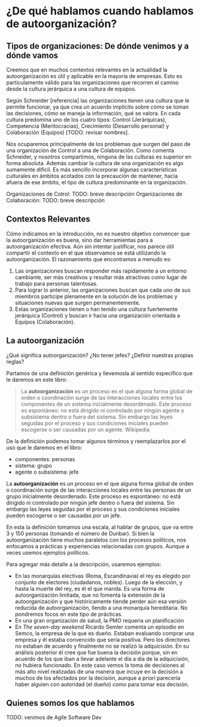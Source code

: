 
# ¿De qué hablamos cuando hablamos de autoorganización?

## Tipos de organizaciones: De dónde venimos y a dónde vamos
Creemos que en muchos contextos relevantes en la actualidad la autoorganización es útil y aplicable en la mayoría de empresas. Esto es particulamente válido para las organizaciones que recorren el camino desde la cultura jerárquica a una cultura de equipos.

Según Schneider [referencia] las organizaciones tienen una cultura que le permite funcionar, ya que crea un acuerdo implícito sobre cómo se toman las decisiones, cómo se maneja la información, qué se valora. En cada cultura predomina uno de los cuatro tipos: Control (Jerárquicas), Competencia (Meritocracias), Crecimiento (Desarrollo personal) y Colaboración (Equipos) [TODO: revisar nombres].

Nos ocuparemos principalmente de los problemas que surgen del paso de una organización de Control a  una de Colaboración.
Como comenta Schneider, y nosotros compartimos, ninguna de las culturas es superior en forma absoluta. Además cambiar la cultura de una organización es algo sumamente dificil. Es más sencillo incorporar algunas características culturales en ámbitos acotados con la precaución de mantener, hacia afuera de ese ámbito, el tipo de cultura predominante en la organización.

Organizaciones de Cotrol: TODO:  breve descripción 
Organizaciones de Colaboración: TODO: breve descripción 


## Contextos Relevantes
Cómo indicamos en la introducción, no es nuestro objetivo convencer que la autoorganización es buena, sino dar herramientas para a autoorganización efectiva. 
Aún sin intentar justificar, nos parece útil compartir el contexto en el que observamos se está utilizando la autoorganización. El razonamiento que encontramos a menudo es:
1. Las organizaciones buscan responder más rapidamente a un entorno cambiante, ser más creativos y resultar más atractivas como lugar de trabajo para personas talentosas.
2. Para lograr lo anterior, las organizaciones buscan que cada uno de sus miembros participe plenamente en la solución de los problemas y situaciones nuevas que surgen permanentemente.
3. Estas organizaciones tienen o han tenido una cultura fuertemente jerárquica (Control) y buscan ir hacia una organización orientada a Equipos (Colaboración).

## La autoorganización
¿Qué significa autoorganización? ¿No tener jefes? ¿Definir nuestras propias reglas?

Partamos de una definición genérica y llevemosla al sentido específico que le daremos en este libro: 
> La **autoorganización** es un proceso en el que alguna forma global de orden o coordinación surge de las interacciones locales entre los componentes de un sistema inicialmente desordenado. Este proceso es espontáneo: no está dirigido ni controlado por ningún agente o subsistema dentro o fuera del sistema. Sin embargo las leyes seguidas por el proceso y sus condiciones iniciales pueden escogerse o ser causadas por un agente. Wikipedia 

De la definición podemos tomar algunos términos y reemplazarlos por el uso que le daremos en el libro:
* componentes: personas
* sistema: grupo
* agente o subsistema: jefe

La **autoorganización** es un proceso en el que alguna forma global de orden o coordinación surge de las interacciones locales entre las personas de un grupo inicialmente desordenado. Este proceso es espontáneo: no está dirigido ni controlado por ningún jefe dentro o fuera del sistema. Sin embargo las leyes seguidas por el proceso y sus condiciones iniciales pueden escogerse o ser causadas por un jefe.

En esta la definición tomamos una escala, al hablar de grupos, que va entre 3 y 150 personas (tomando el número de Dunbar). Si bien la autoorganización tiene muchos paralelos con los procesos políticos, nos enfocamos a prácticas y experiencias relacionadas con grupos. Aunque a veces usemos ejemplos políticos.

Para agregar más detalle a la descripción, usaremos ejemplos:
* En las monarquias electivas (Roma, Escandinavia) el rey es elegido por conjunto de electores (ciudadanos, nobles). Luego de la elección, y hasta la muerte del rey, es él el que manda. Es una forma de autoorganización limitada, que no fomenta la extensión de la autoorganización y que históricamente tiende perder aún esa versión reducida de autoorganización, llendo a una monarquía hereditaria. No pondremos focos en este tipo de prácticas.
* En una gran organización de salud, la PMO requeria un planificación 
* En *The seven-day weekend* Ricardo Semler comenta un episodio en Semco, la empresa de la que es dueño. Estaban evaluando comprar una empresa y él estaba convencido que sería positiva. Pero los directores no estaban de acuerdo y finalmente no se realizó la adquicisión. En su análisis posterior él cree que fue buena la decisión porque, sin en acuerdo de los que iban a llevar adelante el día a día de la adquicisión, no hubiera funcionado. En este caso vemos la toma de decisiones al más alto nivel realizadas de una manera que incuye en la decisión a muchos de los afectados por la decisión, aunque a priori parecería haber alguien con autoridad (el dueño) como para tomar esa decisión.


## Quienes somos los que hablamos

TODO: venimos de Agile Software Dev
